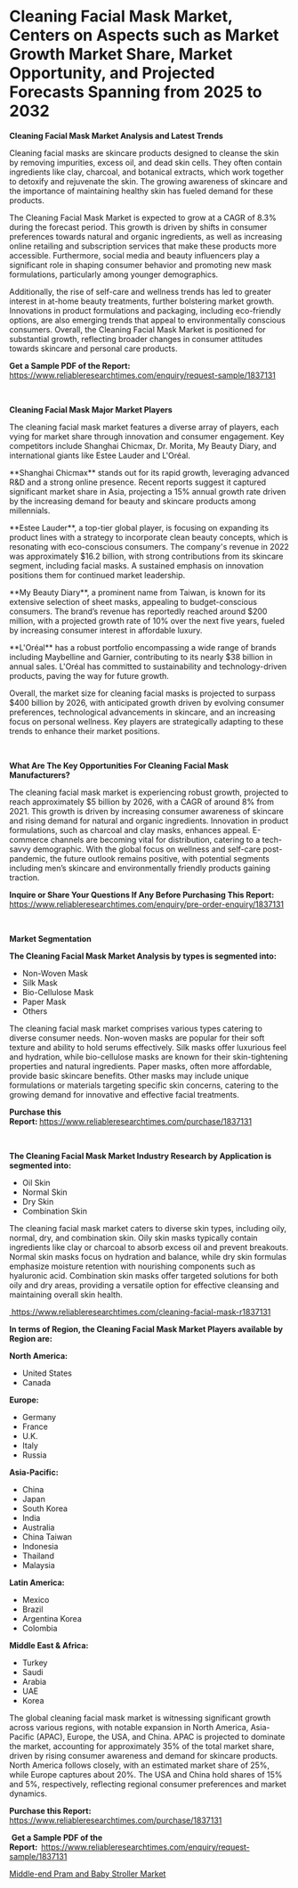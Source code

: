 <p><h1>Cleaning Facial Mask Market, Centers on Aspects such as Market Growth Market Share, Market Opportunity, and Projected Forecasts Spanning from 2025 to 2032</h1></p><p><strong>Cleaning Facial Mask Market Analysis and Latest Trends</strong></p>
<p><p>Cleaning facial masks are skincare products designed to cleanse the skin by removing impurities, excess oil, and dead skin cells. They often contain ingredients like clay, charcoal, and botanical extracts, which work together to detoxify and rejuvenate the skin. The growing awareness of skincare and the importance of maintaining healthy skin has fueled demand for these products.</p><p>The Cleaning Facial Mask Market is expected to grow at a CAGR of 8.3% during the forecast period. This growth is driven by shifts in consumer preferences towards natural and organic ingredients, as well as increasing online retailing and subscription services that make these products more accessible. Furthermore, social media and beauty influencers play a significant role in shaping consumer behavior and promoting new mask formulations, particularly among younger demographics.</p><p>Additionally, the rise of self-care and wellness trends has led to greater interest in at-home beauty treatments, further bolstering market growth. Innovations in product formulations and packaging, including eco-friendly options, are also emerging trends that appeal to environmentally conscious consumers. Overall, the Cleaning Facial Mask Market is positioned for substantial growth, reflecting broader changes in consumer attitudes towards skincare and personal care products.</p></p>
<p><strong>Get a Sample PDF of the Report:&nbsp;</strong> <a href="https://www.reliableresearchtimes.com/enquiry/request-sample/1837131?utm_campaign=2116&utm_medium=2&utm_source=Github&utm_content=ia&utm_term=10022025&utm_id=cleaning-facial-mask">https://www.reliableresearchtimes.com/enquiry/request-sample/1837131</a></p>
<p>&nbsp;</p>
<p><strong>Cleaning Facial Mask Major Market Players</strong></p>
<p><p>The cleaning facial mask market features a diverse array of players, each vying for market share through innovation and consumer engagement. Key competitors include Shanghai Chicmax, Dr. Morita, My Beauty Diary, and international giants like Estee Lauder and L'Oréal.</p><p>**Shanghai Chicmax** stands out for its rapid growth, leveraging advanced R&D and a strong online presence. Recent reports suggest it captured significant market share in Asia, projecting a 15% annual growth rate driven by the increasing demand for beauty and skincare products among millennials.</p><p>**Estee Lauder**, a top-tier global player, is focusing on expanding its product lines with a strategy to incorporate clean beauty concepts, which is resonating with eco-conscious consumers. The company's revenue in 2022 was approximately $16.2 billion, with strong contributions from its skincare segment, including facial masks. A sustained emphasis on innovation positions them for continued market leadership.</p><p>**My Beauty Diary**, a prominent name from Taiwan, is known for its extensive selection of sheet masks, appealing to budget-conscious consumers. The brand’s revenue has reportedly reached around $200 million, with a projected growth rate of 10% over the next five years, fueled by increasing consumer interest in affordable luxury.</p><p>**L'Oréal** has a robust portfolio encompassing a wide range of brands including Maybelline and Garnier, contributing to its nearly $38 billion in annual sales. L'Oréal has committed to sustainability and technology-driven products, paving the way for future growth.</p><p>Overall, the market size for cleaning facial masks is projected to surpass $400 billion by 2026, with anticipated growth driven by evolving consumer preferences, technological advancements in skincare, and an increasing focus on personal wellness. Key players are strategically adapting to these trends to enhance their market positions.</p></p>
<p>&nbsp;</p>
<p><strong>What Are The Key Opportunities For Cleaning Facial Mask Manufacturers?</strong></p>
<p><p>The cleaning facial mask market is experiencing robust growth, projected to reach approximately $5 billion by 2026, with a CAGR of around 8% from 2021. This growth is driven by increasing consumer awareness of skincare and rising demand for natural and organic ingredients. Innovation in product formulations, such as charcoal and clay masks, enhances appeal. E-commerce channels are becoming vital for distribution, catering to a tech-savvy demographic. With the global focus on wellness and self-care post-pandemic, the future outlook remains positive, with potential segments including men’s skincare and environmentally friendly products gaining traction.</p></p>
<p><strong>Inquire or Share Your Questions If Any Before Purchasing This Report:</strong> <a href="https://www.reliableresearchtimes.com/enquiry/pre-order-enquiry/1837131?utm_campaign=2116&utm_medium=2&utm_source=Github&utm_content=ia&utm_term=10022025&utm_id=cleaning-facial-mask">https://www.reliableresearchtimes.com/enquiry/pre-order-enquiry/1837131</a></p>
<p>&nbsp;</p>
<p><strong>Market Segmentation</strong></p>
<p><strong>The Cleaning Facial Mask Market Analysis by types is segmented into:</strong></p>
<p><ul><li>Non-Woven Mask</li><li>Silk Mask</li><li>Bio-Cellulose Mask</li><li>Paper Mask</li><li>Others</li></ul></p>
<p><p>The cleaning facial mask market comprises various types catering to diverse consumer needs. Non-woven masks are popular for their soft texture and ability to hold serums effectively. Silk masks offer luxurious feel and hydration, while bio-cellulose masks are known for their skin-tightening properties and natural ingredients. Paper masks, often more affordable, provide basic skincare benefits. Other masks may include unique formulations or materials targeting specific skin concerns, catering to the growing demand for innovative and effective facial treatments.</p></p>
<p><strong>Purchase this Report:&nbsp;</strong><a href="https://www.reliableresearchtimes.com/purchase/1837131?utm_campaign=2116&utm_medium=2&utm_source=Github&utm_content=ia&utm_term=10022025&utm_id=cleaning-facial-mask">https://www.reliableresearchtimes.com/purchase/1837131</a></p>
<p>&nbsp;</p>
<p><strong>The Cleaning Facial Mask Market Industry Research by Application is segmented into:</strong></p>
<p><ul><li>Oil Skin</li><li>Normal Skin</li><li>Dry Skin</li><li>Combination Skin</li></ul></p>
<p><p>The cleaning facial mask market caters to diverse skin types, including oily, normal, dry, and combination skin. Oily skin masks typically contain ingredients like clay or charcoal to absorb excess oil and prevent breakouts. Normal skin masks focus on hydration and balance, while dry skin formulas emphasize moisture retention with nourishing components such as hyaluronic acid. Combination skin masks offer targeted solutions for both oily and dry areas, providing a versatile option for effective cleansing and maintaining overall skin health.</p></p>
<p><a href="https://www.reliableresearchtimes.com/cleaning-facial-mask-r1837131?utm_campaign=2116&utm_medium=2&utm_source=Github&utm_content=ia&utm_term=10022025&utm_id=cleaning-facial-mask">&nbsp;https://www.reliableresearchtimes.com/cleaning-facial-mask-r1837131</a></p>
<p><strong>In terms of Region, the Cleaning Facial Mask Market Players available by Region are:</strong></p>
<p>
    <p> <strong> North America: </strong>
        <ul>
            <li>United States</li>
            <li>Canada</li>
        </ul>
        </p> 
    <p> <strong> Europe: </strong>
        <ul>
            <li>Germany</li>
            <li>France</li>
            <li>U.K.</li>
            <li>Italy</li>
            <li>Russia</li>
        </ul>
        </p> 
    <p> <strong> Asia-Pacific: </strong>
        <ul>
            <li>China</li>
            <li>Japan</li>
            <li>South Korea</li>
            <li>India</li>
            <li>Australia</li>
            <li>China Taiwan</li>
            <li>Indonesia</li>
            <li>Thailand</li>
            <li>Malaysia</li>
        </ul>
        </p> 
    <p> <strong> Latin America: </strong>
        <ul>
            <li>Mexico</li>
            <li>Brazil</li>
            <li>Argentina Korea</li>
            <li>Colombia</li>
        </ul>
        </p> 
    <p> <strong> Middle East & Africa: </strong>
        <ul>
            <li>Turkey</li>
            <li>Saudi</li>
            <li>Arabia</li>
            <li>UAE</li>
            <li>Korea</li>
        </ul>
    </p>
    </p>
<p><p>The global cleaning facial mask market is witnessing significant growth across various regions, with notable expansion in North America, Asia-Pacific (APAC), Europe, the USA, and China. APAC is projected to dominate the market, accounting for approximately 35% of the total market share, driven by rising consumer awareness and demand for skincare products. North America follows closely, with an estimated market share of 25%, while Europe captures about 20%. The USA and China hold shares of 15% and 5%, respectively, reflecting regional consumer preferences and market dynamics.</p></p>
<p><strong>Purchase this Report: </strong><a href="https://www.reliableresearchtimes.com/purchase/1837131?utm_campaign=2116&utm_medium=2&utm_source=Github&utm_content=ia&utm_term=10022025&utm_id=cleaning-facial-mask">https://www.reliableresearchtimes.com/purchase/1837131</a></p>
<p>&nbsp;<strong>Get a Sample PDF of the Report:&nbsp;&nbsp;</strong><a href="https://www.reliableresearchtimes.com/enquiry/request-sample/1837131?utm_campaign=2116&utm_medium=2&utm_source=Github&utm_content=ia&utm_term=10022025&utm_id=cleaning-facial-mask">https://www.reliableresearchtimes.com/enquiry/request-sample/1837131</a></p>
<p><strong></strong></p>
<p><p><a href="https://github.com/arionmp/Market-Research-Report-List-5/blob/main/middle-end-pram-and-baby-stroller-market.md?utm_campaign=2116&utm_medium=2&utm_source=Github&utm_content=ia&utm_term=10022025&utm_id=cleaning-facial-mask">Middle-end Pram and Baby Stroller Market</a></p></p>